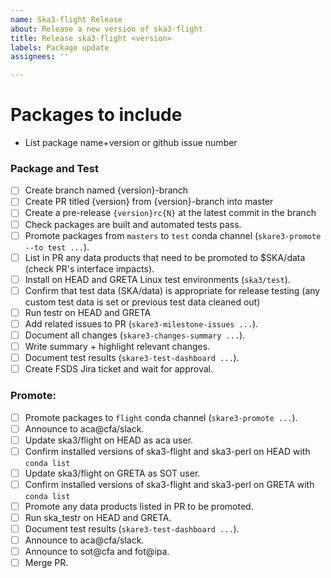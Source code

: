 ```yaml
---
name: Ska3-flight Release
about: Release a new version of ska3-flight
title: Release ska3-flight <version>
labels: Package update
assignees: ''

---
```


# Packages to include

- List package name+version or github issue number

### Package and Test

- [ ] Create branch named {version}-branch
- [ ] Create PR titled {version} from {version}-branch into master
- [ ] Create a pre-release `{version}rc{N}` at the latest commit in the branch
- [ ] Check packages are built and automated tests pass.
- [ ] Promote packages from `masters` to `test` conda channel (`skare3-promote --to test ...`).
- [ ] List in PR any data products that need to be promoted to $SKA/data (check PR's interface impacts).
- [ ] Install on HEAD and GRETA Linux test environments (`ska3/test`).
- [ ] Confirm that test data (SKA/data) is appropriate for release testing (any custom test data is set or previous test data cleaned out)
- [ ] Run testr on HEAD and GRETA
- [ ] Add related issues to PR (`skare3-milestone-issues ...`).
- [ ] Document all changes (`skare3-changes-summary ...`).
- [ ] Write summary + highlight relevant changes.
- [ ] Document test results (`skare3-test-dashboard ...`).
- [ ] Create FSDS Jira ticket and wait for approval.

### Promote:
- [ ] Promote packages to `flight` conda channel (`skare3-promote ...`).
- [ ] Announce to aca@cfa/slack.
- [ ] Update ska3/flight on HEAD as aca user.
- [ ] Confirm installed versions of ska3-flight and ska3-perl on HEAD with `conda list`
- [ ] Update ska3/flight on GRETA as SOT user.
- [ ] Confirm installed versions of ska3-flight and ska3-perl on GRETA with `conda list`
- [ ] Promote any data products listed in PR to be promoted.
- [ ] Run ska_testr on HEAD and GRETA.
- [ ] Document test results (`skare3-test-dashboard ...`).
- [ ] Announce to aca@cfa/slack.
- [ ] Announce to sot@cfa and fot@ipa.
- [ ] Merge PR.
